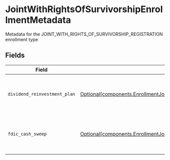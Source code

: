 # JointWithRightsOfSurvivorshipEnrollmentMetadata

Metadata for the JOINT_WITH_RIGHTS_OF_SURVIVORSHIP_REGISTRATION enrollment type


## Fields

| Field                                                                                                                                                                                                                  | Type                                                                                                                                                                                                                   | Required                                                                                                                                                                                                               | Description                                                                                                                                                                                                            | Example                                                                                                                                                                                                                |
| ---------------------------------------------------------------------------------------------------------------------------------------------------------------------------------------------------------------------- | ---------------------------------------------------------------------------------------------------------------------------------------------------------------------------------------------------------------------- | ---------------------------------------------------------------------------------------------------------------------------------------------------------------------------------------------------------------------- | ---------------------------------------------------------------------------------------------------------------------------------------------------------------------------------------------------------------------- | ---------------------------------------------------------------------------------------------------------------------------------------------------------------------------------------------------------------------- |
| `dividend_reinvestment_plan`                                                                                                                                                                                           | [Optional[components.EnrollmentJointWithRightsOfSurvivorshipEnrollmentMetadataDividendReinvestmentPlan]](../../models/components/enrollmentjointwithrightsofsurvivorshipenrollmentmetadatadividendreinvestmentplan.md) | :heavy_minus_sign:                                                                                                                                                                                                     | Option to auto-enroll in Dividend Reinvestment; defaults to true                                                                                                                                                       | DIVIDEND_REINVESTMENT_ENROLL                                                                                                                                                                                           |
| `fdic_cash_sweep`                                                                                                                                                                                                      | [Optional[components.EnrollmentJointWithRightsOfSurvivorshipEnrollmentMetadataFdicCashSweep]](../../models/components/enrollmentjointwithrightsofsurvivorshipenrollmentmetadatafdiccashsweep.md)                       | :heavy_minus_sign:                                                                                                                                                                                                     | Option to auto-enroll in FDIC cash sweep; defaults to true                                                                                                                                                             | FDIC_CASH_SWEEP_ENROLL                                                                                                                                                                                                 |